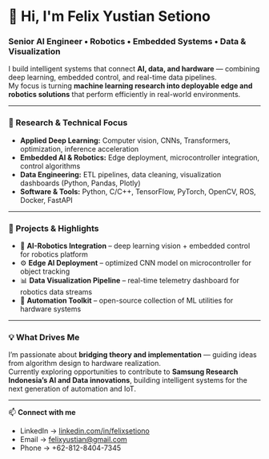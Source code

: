 # 👋 Hi, I'm Felix Yustian Setiono

### Senior AI Engineer • Robotics • Embedded Systems • Data & Visualization

I build intelligent systems that connect **AI, data, and hardware** — combining deep learning, embedded control, and real-time data pipelines.  
My focus is turning **machine learning research into deployable edge and robotics solutions** that perform efficiently in real-world environments.

---

### 🔬 Research & Technical Focus
- **Applied Deep Learning:** Computer vision, CNNs, Transformers, optimization, inference acceleration  
- **Embedded AI & Robotics:** Edge deployment, microcontroller integration, control algorithms  
- **Data Engineering:** ETL pipelines, data cleaning, visualization dashboards (Python, Pandas, Plotly)  
- **Software & Tools:** Python, C/C++, TensorFlow, PyTorch, OpenCV, ROS, Docker, FastAPI  

---

### 🚀 Projects & Highlights
- 🧩 **AI-Robotics Integration** – deep learning vision + embedded control for robotics platform  
- ⚙️ **Edge AI Deployment** – optimized CNN model on microcontroller for object tracking  
- 📊 **Data Visualization Pipeline** – real-time telemetry dashboard for robotics data streams  
- 🤖 **Automation Toolkit** – open-source collection of ML utilities for hardware systems  

---

### 💡 What Drives Me
I’m passionate about **bridging theory and implementation** — guiding ideas from algorithm design to hardware realization.  
Currently exploring opportunities to contribute to **Samsung Research Indonesia’s AI and Data innovations**, building intelligent systems for the next generation of automation and IoT.

---

📫 **Connect with me**
- LinkedIn → [linkedin.com/in/felixsetiono](https://linkedin.com/in/felixsetiono)  
- Email → [felixyustian@gmail.com](felixyustian@gmail.com)
- Phone -> +62-812-8404-7345
